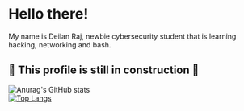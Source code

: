 # Hello there!
My name is Deilan Raj, newbie cybersecurity student that is learning hacking, networking and bash. <br />

## :mega: This profile is still in construction :mega: <br />
![Anurag's GitHub stats](https://github-readme-stats.vercel.app/api?username=muhdlubega&show_icons=true&theme=onedark&hide=contribs,prs,issues) <br />
[![Top Langs](https://github-readme-stats.vercel.app/api/top-langs/?username=muhdlubega&layout=compact&theme=onedark)](https://github.com/anuraghazra/github-readme-stats)
